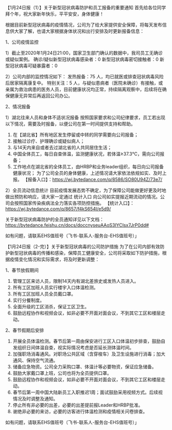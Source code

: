 【1月24日报（1）】关于新型冠状病毒防护和员工报备的重要通知
 首先给各位同学拜个年，祝大家新年快乐，平平安安，身体健康！
 
 根据目前新型冠状病毒的疫情情况，公司为了给大家提供安全保障，将每天发布信息供大家了解，也请大家根据身体状况和出行安排及时更新报备信息：
 
 1、公司疫情监控
 
 1）截止至2020年1月24日21:00，国家卫生部门确认的数据中，我司员工无确诊或疑似案例。
 确诊/疑似新型冠状病毒感染者：0
 新型冠状病毒密切接触者：0
 新型冠状病毒可疑暴露者：0
 
 2）公司内部的监控情况如下：
 发热报备：75 人，均已就医或排查冠状病毒风险后居家隔离康复中。
 特别关注：5 人，与疑似患病者（医院未确诊）有接触，或亲属为救治病患的医务人员，目前健康状况均正常，持续隔离观察中，后续将在确保健康无异常后再返回公司办公。
 
 2、情况报备
 
 1）湖北往来人员和身体不适状况报备
 按照国家要求和公司纪律要求，员工若出现以下情况，需要及时报备，以便公司在第一时间提供支持和帮助。
 1. 在【湖北省】所有地区发生停留或中转的同学需要向公司报备；
 2. 接触过诊疗、护理确诊或疑似病人；
 3. 与14天内来自或者去过湖北省的人共同居住生活；
 4. 中国全体员工，每日自查体温，监测健康状况，若体温≥37.3℃，需向公司报备；
 5. 工作地点在湖北省的全体员工，由HRBP和业务leader组织，每日向公司报备健康状况；
 为了公司全员的身体健康，上述情况请大家依法依规如实、及时上报。
 【报备入口】：https://wj.bytedance.com/q/8586/SO80U94Z/73e7/
 
 2）全员流动信息统计
 目前疫情发展态势不确定，为了保障公司能做更好更及时地做出预防和响应，请大家一定通过 统计入口 向公司如实提报近期流动的情况。公司会按照国家传染疾病法全力落实各项防控措施。
 【统计入口】：https://wj.bytedance.com/q/8657/f4kS654I/e5d9/
 
 关于新型冠状病毒防护的全员通知详见以下文档： https://bytedance.feishu.cn/docs/doccnyseuAAoS3IYCIsx7JrP0dd#
 
 如有问题，请联系EHS值班号（飞书-联系人-服务台-EHS值班号）」

【1月24日报（2-完）】关于新型冠状病毒的公司防护措施
 为了在公司内部有效防护新型冠状病毒的传播和感染，保障员工健康安全，公司将采取如下防护措施，根据疫情变化情况和实际需求，将及时更新调整：
 
 1、春节放假期间
 1. 管理工区来访人员，限制14天内有湖北差旅史或发热人员进入。
 2. 所有工区加班人员实行楼宇入口体温检测。
 3. 所有工区加班人员全员戴口罩。
 4. 实行分餐制度。
 5. 全面升级的工区消杀，保证工区卫生。
 6. 鼓励远程协作和视频会议，如非必要不开面对面会议，不到其它工区和楼层走动。
 
 2、春节假期后安排
 1. 开展全员体温检测。春节后第一周由保安进行工区入口体温初步排查，鼓励自发组织日间体温自查，视实际情况考虑是否延长测体温时间。
 2. 加强职场消毒通风。对职场公共区域（含穿梭车）及卫生设施进行消毒；加大通风、保持空气流通。
 3. 储备应急物资。公司全力采购口罩、体温计等必要物资，保证应急储备。
 4. 鼓励大家戴口罩上班，公司也将为全员提供口罩。
 5. 鼓励远程协作和视频会议，如非必要不开面对面会议，不到其它工区和楼层走动。
 6. 春节后第一周中国大陆新员工入职推迟1周；面试鼓励采用视频方式。后续视情况及时调整及通知。
 7. 停止所有非必要的出差，必要的出差提前报Leader和HRBP批准。
 8. 谢绝非必要的来访，必要的访客进行体温检测和疫情相关问卷排查。
 
 如有问题，请联系EHS值班号（飞书-联系人-服务台-EHS值班号）」

